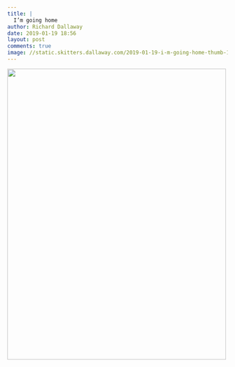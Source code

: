 ```yaml
---
title: |
  I’m going home
author: Richard Dallaway
date: 2019-01-19 18:56
layout: post
comments: true
image: //static.skitters.dallaway.com/2019-01-19-i-m-going-home-thumb-1-IMG_7423.jpg
---
```


<div>
        <a href="//static.skitters.dallaway.com/2019-01-19-i-m-going-home-fullsize-1-IMG_7423.jpg">
          <img src="//static.skitters.dallaway.com/2019-01-19-i-m-going-home-thumb-1-IMG_7423.jpg" width="500" height="667"/>
        </a>
      </div>



  

      